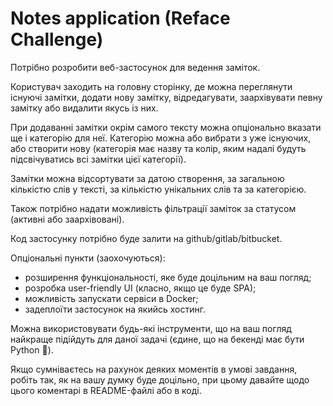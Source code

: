 # Notes application (Reface Challenge)

Потрібно розробити веб-застосунок для ведення заміток.

Користувач заходить на головну сторінку, де можна переглянути існуючі замітки, додати нову замітку, відредагувати, заархівувати певну замітку або видалити якусь із них.

При додаванні замітки окрім самого тексту можна опціонально вказати ще і категорію для неї. Категорію можна або вибрати з уже існуючих, або створити нову (категорія має назву та колір, яким надалі будуть підсвічуватись всі замітки цієї категорії).

Замітки можна відсортувати за датою створення, за загальною кількістю слів у тексті, за кількістю унікальних слів та за категорією.

Також потрібно надати можливість фільтрації заміток за статусом (активні або заархівовані).

Код застосунку потрібно буде залити на github/gitlab/bitbucket.

Опціональні пункти (заохочуються):

- розширення функціональності, яке буде доцільним на ваш погляд;
- розробка user-friendly UI (класно, якщо це буде SPA);
- можливість запускати сервіси в Docker;
- задеплоїти застосунок на якийсь хостинг.

Можна використовувати будь-які інструменти, що на ваш погляд найкраще підійдуть для даної задачі (єдине, що на бекенді має бути Python 🙂).

Якщо сумніваєтесь на рахунок деяких моментів в умові завдання, робіть так, як на вашу думку буде доцільно, при цьому давайте щодо цього коментарі в README-файлі або в коді.
